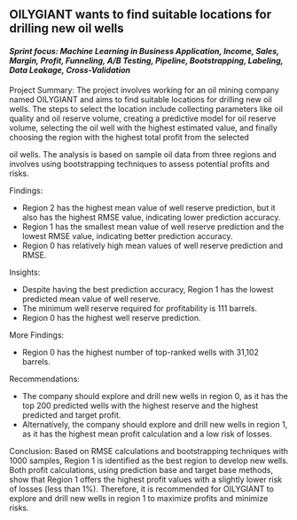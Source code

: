 ## OILYGIANT wants to find suitable locations for drilling new oil wells
#### <i>Sprint focus: Machine Learning in Business Application, Income, Sales, Margin, Profit, Funneling, A/B Testing, Pipeline, Bootstrapping, Labeling, Data Leakage, Cross-Validation </i>


Project Summary:
The project involves working for an oil mining company named OILYGIANT and aims to find suitable locations for drilling new oil wells. The steps to select the location include collecting parameters like oil quality and oil reserve volume, creating a predictive model for oil reserve volume, selecting the oil well with the highest estimated value, and finally choosing the region with the highest total profit from the selected 

oil wells. The analysis is based on sample oil data from three regions and involves using bootstrapping techniques to assess potential profits and risks.

Findings:
-	Region 2 has the highest mean value of well reserve prediction, but it also has the highest RMSE value, indicating lower prediction accuracy.
-	Region 1 has the smallest mean value of well reserve prediction and the lowest RMSE value, indicating better prediction accuracy.
-	Region 0 has relatively high mean values of well reserve prediction and RMSE.

Insights:
-	Despite having the best prediction accuracy, Region 1 has the lowest predicted mean value of well reserve.
-	The minimum well reserve required for profitability is 111 barrels.
-	Region 0 has the highest well reserve prediction.

More Findings:
-	Region 0 has the highest number of top-ranked wells with 31,102 barrels.

Recommendations:
-	The company should explore and drill new wells in region 0, as it has the top 200 predicted wells with the highest reserve and the highest predicted and target profit.
-	Alternatively, the company should explore and drill new wells in region 1, as it has the highest mean profit calculation and a low risk of losses.

Conclusion:
Based on RMSE calculations and bootstrapping techniques with 1000 samples, Region 1 is identified as the best region to develop new wells. Both profit calculations, using prediction base and target base methods, show that Region 1 offers the highest profit values with a slightly lower risk of losses (less than 1%). Therefore, it is recommended for OILYGIANT to explore and drill new wells in region 1 to maximize profits and minimize risks.
